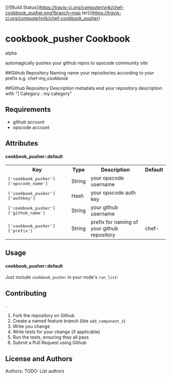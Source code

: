 []![Build Status](https://travis-ci.org/computerlyrik/chef-cookbook_pusher.png?branch=mas
ter)](https://travis-ci.org/computerlyrik/chef-cookbook_pusher)

cookbook_pusher Cookbook
===============

alpha 

automagically pushes your github repos to opscode community site

##Github Repository Naming
name your repositories according to your prefix 
e.g. chef-my_cookbook

##Github Repository Description metadata
end your repository description with "| Category : my category"

Requirements
------------

* github account
* opscode account


Attributes
----------
#### cookbook_pusher::default
<table>
  <tr>
    <th>Key</th>
    <th>Type</th>
    <th>Description</th>
    <th>Default</th>
  </tr>
  <tr>
    <td><tt>['cookbook_pusher']['opscode_name']</tt></td>
    <td>String</td>
    <td>your opscode username</td>
    <td></td>
  </tr>
  <td><tt>['cookbook_pusher']['authkey']</tt></td>
    <td>Hash</td>
    <td>your opscode auth key</td>
    <td></td>
  </tr>
  <tr>
    <td><tt>['cookbook_pusher']['github_name']</tt></td>
    <td>String</td>
    <td>your github username</td>
    <td></td>
  </tr>
  <tr>
    <td><tt>['cookbook_pusher']['prefix']</tt></td>
    <td>String</td>
    <td>prefix for naming of your github repository</td>
    <td>chef-</td>
  </tr>
  <tr>
</table>

Usage
-----
#### cookbook_pusher::default

Just include `cookbook_pusher` in your node's `run_list`:


Contributing
------------
.
1. Fork the repository on Github
2. Create a named feature branch (like `add_component_x`)
3. Write you change
4. Write tests for your change (if applicable)
5. Run the tests, ensuring they all pass
6. Submit a Pull Request using Github

License and Authors
-------------------
Authors: TODO: List authors
